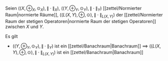 Seien $((X, \oplus_X, \odot_X), \| \cdot \|_X)$, $((Y, \oplus_Y, \odot_Y), \| \cdot \|_Y)$ [[zettel/Normierter Raum|normierte Räume]], $((L(X, Y), \oplus, \odot), \| \cdot \|_{L(X, Y)})$ der [[zettel/Normierter Raum der stetigen Operatoren|normierte Raum der stetigen Operatoren]] zwischen $X$ und $Y$.

Es gilt
- $((Y, \oplus_Y, \odot_Y), \| \cdot \|_Y)$ ist ein [[zettel/Banachraum|Banachraum]] $\implies$ $((L(X, Y), \oplus, \odot), \| \cdot \|_{L(X, Y)})$ ist ein [[zettel/Banachraum|Banachraum]]